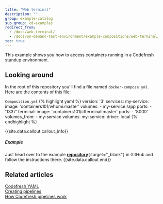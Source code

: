```yaml
---
title: "Web terminal"
description: ""
group: example-catalog
sub_group: cd-examples
redirect_from:
  - /docs/web-terminal/
  - /docs/on-demand-test-environment/example-compositions/web-terminal/
toc: true
---
```

This example shows you how to access containers running in a Codefresh standup environment.

## Looking around
In the root of this repository you'll find a file named `docker-compose.yml`.
Here are the contents of this file:

  `Composition.yml`
{% highlight yaml %}
version: '3'
services:
  my-service:
    image: 'containers101/whomi:master'
    volumes:
      - my-service:/app
    ports:
      - '1337'
  terminal:
    image: 'containers101/cfterminal:master'
    ports:
      - '8000'
    volumes_from:
      - my-service
volumes:
  my-service:
    driver: local
{% endhighlight %}

{{site.data.callout.callout_info}}
##### Example 

Just head over to the example [__repository__](https://github.com/codefreshdemo/cf-example-web-termial){:target="_blank"} in GitHub and follow the instructions there.
{{site.data.callout.end}}

## Related articles
[Codefresh YAML]({{site.baseurl}}/docs/pipelines/what-is-the-codefresh-yaml/)  
[Creating pipelines]({{site.baseurl}}/docs/pipelines/pipelines/)  
[How Codefresh pipelines work]({{site.baseurl}}/docs/pipelines/introduction-to-codefresh-pipelines/)